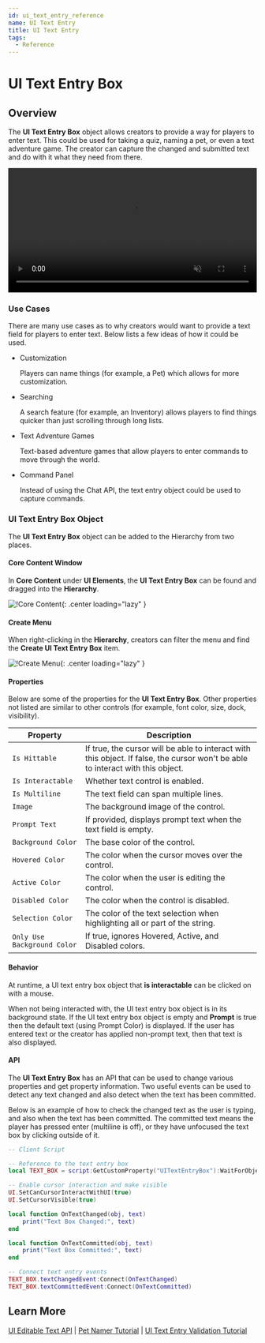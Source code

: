 ```yaml
---
id: ui_text_entry_reference
name: UI Text Entry
title: UI Text Entry
tags:
  - Reference
---
```


<!--@TODO: Add more Learn more links (i.e, tutorial) -->

# UI Text Entry Box

## Overview

The **UI Text Entry Box** object allows creators to provide a way for players to enter text. This could be used for taking a quiz, naming a pet, or even a text adventure game. The creator can capture the changed and submitted text and do with it what they need from there.

<div class="mt-video" style="width:100%">
    <video autoplay muted playsinline controls loop class="center" style="width:100%">
        <source src="/img/UITextEntry/preview.mp4" type="video/mp4" />
    </video>
</div>

### Use Cases

There are many use cases as to why creators would want to provide a text field for players to enter text. Below lists a few ideas of how it could be used.

- Customization

    Players can name things (for example, a Pet) which allows for more customization.

- Searching

    A search feature (for example, an Inventory) allows players to find things quicker than just scrolling through long lists.

- Text Adventure Games

    Text-based adventure games that allow players to enter commands to move through the world.

- Command Panel

    Instead of using the Chat API, the text entry object could be used to capture commands.

### UI Text Entry Box Object

The **UI Text Entry Box** object can be added to the Hierarchy from two places.

#### Core Content Window

In **Core Content** under **UI Elements**, the **UI Text Entry Box** can be found and dragged into the **Hierarchy**.

![!Core Content](../img/UITextEntry/core_content.png){: .center loading="lazy" }

#### Create Menu

When right-clicking in the **Hierarchy**, creators can filter the menu and find the **Create UI Text Entry Box** item.

![!Create Menu](../img/UITextEntry/create_menu.png){: .center loading="lazy" }

#### Properties

Below are some of the properties for the **UI Text Entry Box**. Other properties not listed are similar to other controls (for example, font color, size, dock, visibility).

| Property | Description |
| -------- | ----------- |
| `Is Hittable` | If true, the cursor will be able to interact with this object. If false, the cursor won't be able to interact with this object. |
| `Is Interactable` | Whether text control is enabled. |
| `Is Multiline` | The text field can span multiple lines. |
| `Image` | The background image of the control. |
| `Prompt Text` | If provided, displays prompt text when the text field is empty. |
| `Background Color` | The base color of the control. |
| `Hovered Color` | The color when the cursor moves over the control. |
| `Active Color` | The color when the user is editing the control. |
| `Disabled Color` | The color when the control is disabled. |
| `Selection Color` | The color of the text selection when highlighting all or part of the string. |
| `Only Use Background Color` | If true, ignores Hovered, Active, and Disabled colors. |

#### Behavior

At runtime, a UI text entry box object that **is interactable** can be clicked on with a mouse.

When not being interacted with, the UI text entry box object is in its background state. If the UI text entry box object is empty and **Prompt** is true then the default text (using Prompt Color) is displayed. If the user has entered text or the creator has applied non-prompt text, then that text is also displayed.

#### API

The **UI Text Entry Box** has an API that can be used to change various properties and get property information. Two useful events can be used to detect any text changed and also detect when the text has been committed.

Below is an example of how to check the changed text as the user is typing, and also when the text has been committed. The committed text means the player has pressed enter (multiline is off), or they have unfocused the text box by clicking outside of it.

```lua
-- Client Script

-- Reference to the text entry box
local TEXT_BOX = script:GetCustomProperty("UITextEntryBox"):WaitForObject()

-- Enable cursor interaction and make visible
UI.SetCanCursorInteractWithUI(true)
UI.SetCursorVisible(true)

local function OnTextChanged(obj, text)
    print("Text Box Changed:", text)
end

local function OnTextCommitted(obj, text)
    print("Text Box Committed:", text)
end

-- Connect text entry events
TEXT_BOX.textChangedEvent:Connect(OnTextChanged)
TEXT_BOX.textCommittedEvent:Connect(OnTextCommitted)
```

## Learn More

[UI Editable Text API](../api/uieditabletext.md) | [Pet Namer Tutorial](../tutorials/pet_namer.md) | [UI Text Entry Validation Tutorial](../tutorials/text_entry_validation.md)
